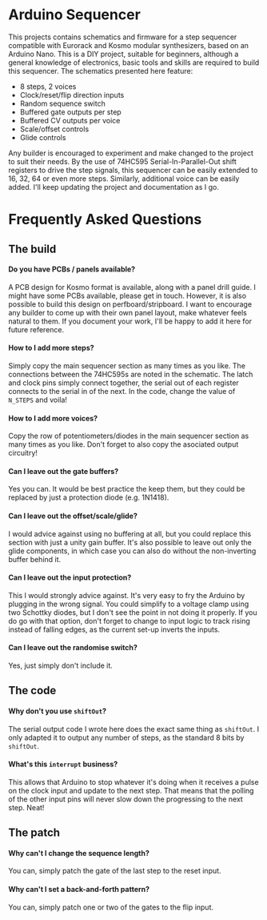 # Arduino Sequencer
This projects contains schematics and firmware for a step sequencer compatible with Eurorack and Kosmo modular synthesizers, based on an Arduino Nano. This is a DIY project, suitable for beginners, although a general knowledge of electronics, basic tools and skills are required to build this sequencer. The schematics presented here feature:

- 8 steps, 2 voices
- Clock/reset/flip direction inputs
- Random sequence switch
- Buffered gate outputs per step
- Buffered CV outputs per voice
- Scale/offset controls
- Glide controls

Any builder is encouraged to experiment and make changed to the project to suit their needs. By the use of 74HC595 Serial-In-Parallel-Out shift registers to drive the step signals, this sequencer can be easily extended to 16, 32, 64 or even more steps. Similarly, additional voice can be easily added. I'll keep updating the project and documentation as I go.

# Frequently Asked Questions
## The build
#### Do you have PCBs / panels available?
A PCB design for Kosmo format is available, along with a panel drill guide. I might have some PCBs available, please get in touch. However, it is also possible to build this design on perfboard/stripboard. I want to encourage any builder to come up with their own panel layout, make whatever feels natural to them. If you document your work, I'll be happy to add it here for future reference.

#### How to I add more steps?
Simply copy the main sequencer section as many times as you like. The connections between the 74HC595s are noted in the schematic. The latch and clock pins simply connect together, the serial out of each register connects to the serial in of the next. In the code, change the value of `N_STEPS` and voila!

#### How to I add more voices?
Copy the row of potentiometers/diodes in the main sequencer section as many times as you like. Don't forget to also copy the asociated output circuitry!

#### Can I leave out the gate buffers?
Yes you can. It would be best practice the keep them, but they could be replaced by just a protection diode (e.g. 1N1418).

#### Can I leave out the offset/scale/glide?
I would advice against using no buffering at all, but you could replace this section with just a unity gain buffer. It's also possible to leave out only the glide components, in which case you can also do without the non-inverting buffer behind it.

#### Can I leave out the input protection?
This I would strongly advice against. It's very easy to fry the Arduino by plugging in the wrong signal. You could simplify to a voltage clamp using two Schottky diodes, but I don't see the point in not doing it properly. If you do go with that option, don't forget to change to input logic to track rising instead of falling edges, as the current set-up inverts the inputs.

#### Can I leave out the randomise switch?
Yes, just simply don't include it.

## The code
#### Why don't you use `shiftOut`?
The serial output code I wrote here does the exact same thing as `shiftOut`. I only adapted it to output any number of steps, as the standard 8 bits by `shiftOut`.

#### What's this `interrupt` business?
This allows that Arduino to stop whatever it's doing when it receives a pulse on the clock input and update to the next step. That means that the polling of the other input pins will never slow down the progressing to the next step. Neat!

## The patch
#### Why can't I change the sequence length?
You can, simply patch the gate of the last step to the reset input.

#### Why can't I set a back-and-forth pattern?
You can, simply patch one or two of the gates to the flip input.
